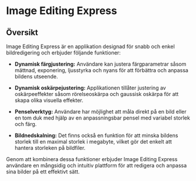 # Image Editing Express

## Översikt
Image Editing Express är en applikation designad för snabb och enkel bildredigering och erbjuder följande funktioner:

- **Dynamisk färgjustering:** Användare kan justera färgparametrar såsom mättnad, exponering, ljusstyrka och nyans för att förbättra och anpassa bildens utseende.

- **Dynamisk oskärpejustering:** Applikationen tillåter justering av oskärpeeffekter såsom rörelseoskärpa och gaussisk oskärpa för att skapa olika visuella effekter.

- **Penselverktyg:** Användare har möjlighet att måla direkt på en bild eller en tom duk med hjälp av en anpassningsbar pensel med variabel storlek och färg.

- **Bildnedskalning:** Det finns också en funktion för att minska bildens storlek till en maximal storlek i megabyte, vilket gör det enkelt att hantera storleken på bildfiler.

Genom att kombinera dessa funktioner erbjuder Image Editing Express användare en mångsidig och intuitiv plattform för att redigera och anpassa sina bilder på ett effektivt sätt.

